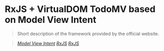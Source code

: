 # RxJS + VirtualDOM TodoMV based on Model View Intent

> Short description of the framework provided by the official website.

> _[Model View Intent](http://futurice.com/blog/reactive-mvc-and-the-virtual-dom)_
> _[RxJS](https://github.com/Reactive-Extensions/RxJS)_
> _[RxJS](https://github.com/Matt-Esch/virtual-dom)_
<!-- 

## Learning Framework Name

The [Framework Name website]() is a great resource for getting started.

Here are some links you may find helpful:

* [Documentation]()
* [API Reference]()
* [Applications built with Framework Name]()
* [Blog]()
* [FAQ]()
* [Framework Name on GitHub]()

Articles and guides from the community:

* [Article 1]()
* [Article 2]()

Get help from other Framework Name users:

* [Framework Name on StackOverflow](http://stackoverflow.com/questions/tagged/____)
* [Mailing list on Google Groups]()
* [Framework Name on Twitter](http://twitter.com/____)
* [Framework Name on Google +]()

_If you have other helpful links to share, or find any of the links above no longer work, please [let us know](https://github.com/tastejs/todomvc/issues)._


## Implementation

How is the app structured? Are there deviations from the spec? If so, why?


## Running

If there is a build step required to get the example working, explain it here.

To run the app, spin up an HTTP server and visit http://localhost/.../myexample/.


## Credit

This TodoMVC application was created by [you]().
 -->